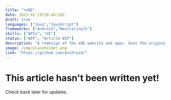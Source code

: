 ```yaml
---
title: "reQE"
date: 2023-02-19T18:44:28Z
draft: true
languages: ["Java","JavaScript"]
frameworks: ["Android","NeutralinoJS"]
skills: ["APIs", "UI"]
status: ["WIP", "Article WIP"]
description: "A redesign of the eQE website and apps. Uses the original APIs."
image: /img/placeholder.png
link: "https://github.com/Anshroid/"
---
```


<main class="blankslate">
    <h1>This article hasn't been written yet!</h1>
    <p>Check back later for updates.</p>
</main>